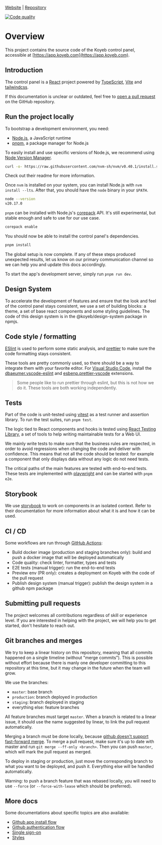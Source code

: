 [Website](https://www.koyeb.com) | [Repository](https://github.com/koyeb/control-panel)

[![Code quality](https://github.com/koyeb/control-panel/actions/workflows/code_quality.yml/badge.svg)](https://github.com/koyeb/control-panel/actions/workflows/code_quality.yml)

# Overview

This project contains the source code of the Koyeb control panel, accessible at [https://app.koyeb.com](https://app.koyeb.com).

## Introduction

The control panel is a [React](https://reactjs.org) project powered by [TypeScript](https://typescriptlang.org), [Vite](https://vitejs.dev) and [tailwindcss](https://tailwindcss.com).

If this documentation is unclear or outdated, feel free to [open a pull request](https://github.com/koyeb/control-panel/pulls) on the GitHub repository.

## Run the project locally

To bootstrap a development environment, you need:

- [Node.js](https://nodejs.org), a JavaScript runtime
- [pnpm](https://pnpm.io), a package manager for Node.js

To easily install and use specific versions of Node.js, we recommend using [Node Version Manager](https://github.com/nvm-sh/nvm).

```sh
curl -o- https://raw.githubusercontent.com/nvm-sh/nvm/v0.40.1/install.sh | bash
```

Check out their readme for more information.

Once `nvm` is installed on your system, you can install Node.js with `nvm install --lts`. After that, you should have the `node` binary in your `$PATH`.

```sh
node --version
v20.17.0
```

`pnpm` can be installed with Node.js's [corepack](https://nodejs.org/docs/latest-v20.x/api/corepack.html) API. It's still experimental, but stable enough and safe to use for our use case.

```sh
corepack enable
```

You should now be able to install the control panel's dependencies.

```sh
pnpm install
```

The global setup is now complete. If any of these steps produced unexpected results, let us know on our primary communication channel so we can help you and update this docs accordingly.

To start the app's development server, simply run `pnpm run dev`.

## Design System

To accelerate the development of features and ensure that the look and feel of the control panel stays consistent, we use a set of building blocks: a theme, a set of base react components and some styling guidelines. The code of this design system is in the @koyeb/design-system package in npmjs.

## Code style / formatting

[ESlint](https://eslint.org) is used to perform some static analysis, and [prettier](https://prettier.io) to make sure the code formatting stays consistent.

These tools are pretty commonly used, so there should be a way to integrate them with your favorite editor. For [Visual Studio Code](https://code.visualstudio.com), install the [dbaeumer.vscode-eslint](https://marketplace.visualstudio.com/items?itemName=dbaeumer.vscode-eslint) and [esbenp.prettier-vscode](https://marketplace.visualstudio.com/items?itemName=esbenp.prettier-vscode) extensions.

> Some people like to run prettier through eslint, but this is not how we do it. These tools are both working independently.

## Tests

Part of the code is unit-tested using [vitest](vitest.dev) as a test runner and assertion library. To run the test suites, run `pnpm test`.

The logic tied to React components and hooks is tested using [React Testing Library](https://testing-library.com), a set of tools to help writing maintainable tests for a Web UI.

We mainly write tests to make sure that the business rules are respected, in order to avoid regressions when changing the code and deliver with confidence. This means that not all the code should be tested: for example a component that only displays data without any logic do not need tests.

The critical paths of the main features are tested with end-to-end tests. These tests are implemented with [playwright](https://playwright.dev) and can be started with `pnpm e2e`.

## Storybook

We use [storybook](https://storybook.js.org) to work on components in an isolated context. Refer to their documentation for more information about what it is and how it can be used.

## CI / CD

Some workflows are run through [GitHub Actions](https://github.com/features/actions):

- Build docker image (production and staging branches only): build and push a docker image that will be deployed automatically
- Code quality: check linter, formatter, types and tests
- E2E tests (manual trigger): run the end-to-end tests
- Preview env (PR only): creates a deployment on Koyeb with the code of the pull request
- Publish design system (manual trigger): publish the design system in a github npm package

## Submitting pull requests

The project welcomes all contributions regardless of skill or experience level. If you are interested in helping with the project, we will help you to get started, don't hesitate to reach out.

## Git branches and merges

We try to keep a linear history on this repository, meaning that all commits happened on a single timeline (without "merge commits"). This is possible without effort because there is manly one developer committing to this repository at this time, but it may change in the future when the team will grow.

We use the branches:

- `master`: base branch
- `production`: branch deployed in production
- `staging`: branch deployed in staging
- everything else: feature branches

All feature branches must target `master`. When a branch is related to a linear issue, it should use the name suggested by linear, to link the pull request automatically.

Merging a branch must be done locally, because [github doesn't support fast-forward merge](https://stackoverflow.com/questions/60597400/how-to-do-a-fast-forward-merge-on-github). To merge a pull request, make sure it's up to date with master and run `git merge --ff-only <branch>`. Then you can push `master`, which will mark the pull request as merged.

To deploy in staging or production, just move the corresponding branch to what you want to be deployed, and push it. Everything else will be handled automatically.

Warning: to push a branch feature that was rebased locally, you will need to use `--force` (or `--force-with-lease` which should be preferred).

## More docs

Some documentations about specific topics are also available:

- [Github app install flow](./docs/github-app.md)
- [Github authentication flow](./docs/github-oauth.md)
- [Single sign-on](./docs/sso.md)
- [Styles](./styles.md)
